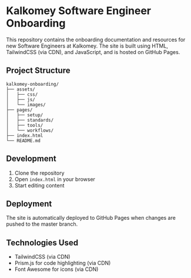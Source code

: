 # Kalkomey Software Engineer Onboarding

This repository contains the onboarding documentation and resources for new Software Engineers at Kalkomey. The site is built using HTML, TailwindCSS (via CDN), and JavaScript, and is hosted on GitHub Pages.

## Project Structure

```
kalkomey-onboarding/
├── assets/
│   ├── css/
│   ├── js/
│   └── images/
├── pages/
│   ├── setup/
│   ├── standards/
│   ├── tools/
│   └── workflows/
├── index.html
└── README.md
```

## Development

1. Clone the repository
2. Open `index.html` in your browser
3. Start editing content

## Deployment

The site is automatically deployed to GitHub Pages when changes are pushed to the master branch.

## Technologies Used

- TailwindCSS (via CDN)
- Prism.js for code highlighting (via CDN)
- Font Awesome for icons (via CDN)
